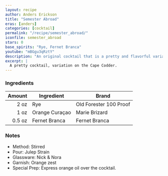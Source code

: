 ```yaml
---
layout: recipe
author: Anders Erickson
title: "Semester Abroad"
eras: [anders]
categories: [cocktail]
permalink: "/recipe/semester_abroad/"
iconfile: semester_abroad
stars: 0
base_spirits: "Rye, Fernet Branca"
youtube: "mBGgu3qRztY"
description: "An original cocktail that is a pretty and flavorful variation on the Cape Codder."
excerpt: |
  A pretty cocktail, variation on the Cape Codder.
---
```


### Ingredients

| Amount | Ingredient     | Brand                  |
| -----: | -------------- | ---------------------- |
|   2 oz | Rye            | Old Forester 100 Proof |
|   1 oz | Orange Curaçao | Marie Brizard          |
| 0.5 oz | Fernet Branca  | Fernet Branca          |

### Notes

- Method: Stirred
- Pour: Julep Strain
- Glassware: Nick & Nora
- Garnish: Orange zest
- Special Prep: Express orange oil over the cocktail.
